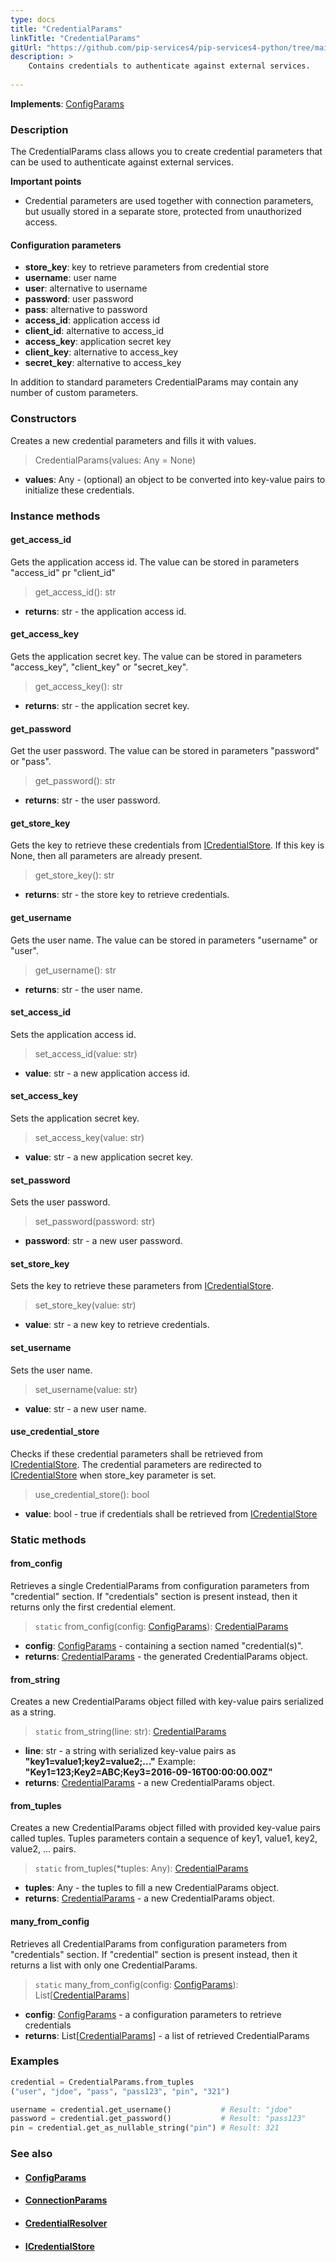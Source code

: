 ```yaml
---
type: docs
title: "CredentialParams"
linkTitle: "CredentialParams"
gitUrl: "https://github.com/pip-services4/pip-services4-python/tree/main/pip-services4-config-python"
description: >
    Contains credentials to authenticate against external services.
    
---
```


**Implements**: [ConfigParams](../../../components/config/config_params)

### Description

The CredentialParams class allows you to create credential parameters that can be used to authenticate against external services.

**Important points**

- Credential parameters are used together with connection parameters, but usually stored in a separate store, protected from unauthorized access.

#### Configuration parameters

- **store_key**: key to retrieve parameters from credential store
- **username**: user name
- **user**: alternative to username
- **password**: user password
- **pass**: alternative to password
- **access_id**: application access id
- **client_id**: alternative to access_id
- **access_key**: application secret key
- **client_key**: alternative to access_key
- **secret_key**: alternative to access_key

In addition to standard parameters CredentialParams may contain any number of custom parameters.

### Constructors
Creates a new credential parameters and fills it with values.

> CredentialParams(values: Any = None)

- **values**: Any - (optional) an object to be converted into key-value pairs to initialize these credentials.


### Instance methods

#### get_access_id
Gets the application access id. The value can be stored in parameters "access_id" pr "client_id"

> get_access_id(): str

- **returns**: str - the application access id.


#### get_access_key
Gets the application secret key.
The value can be stored in parameters "access_key", "client_key" or "secret_key".

> get_access_key(): str

- **returns**: str - the application secret key.


#### get_password
Get the user password. The value can be stored in parameters "password" or "pass".

> get_password(): str

- **returns**: str - the user password.


#### get_store_key
Gets the key to retrieve these credentials from [ICredentialStore](../icredential_store).
If this key is None, then all parameters are already present.

> get_store_key(): str

- **returns**: str - the store key to retrieve credentials.


#### get_username
Gets the user name. The value can be stored in parameters "username" or "user".

> get_username(): str

- **returns**: str - the user name.


#### set_access_id
Sets the application access id.

> set_access_id(value: str)

- **value**: str - a new application access id.


#### set_access_key
Sets the application secret key.

> set_access_key(value: str)

- **value**: str - a new application secret key.


#### set_password
Sets the user password.

> set_password(password: str)

- **password**: str - a new user password.


#### set_store_key
Sets the key to retrieve these parameters from [ICredentialStore](../icredential_store).

> set_store_key(value: str)

- **value**: str - a new key to retrieve credentials.


#### set_username
Sets the user name.

> set_username(value: str)

- **value**: str - a new user name.


#### use_credential_store
Checks if these credential parameters shall be retrieved from [ICredentialStore](../icredential_store).
The credential parameters are redirected to [ICredentialStore](../icredential_store) when store_key parameter is set.

> use_credential_store(): bool

- **value**: bool - true if credentials shall be retrieved from [ICredentialStore](../icredential_store)

### Static methods

#### from_config
Retrieves a single CredentialParams from configuration parameters
from "credential" section. If "credentials" section is present instead,
then it returns only the first credential element.

> `static` from_config(config: [ConfigParams](../../../components/config/config_params)): [CredentialParams]()

- **config**: [ConfigParams](../../../components/config/config_params) -  containing a section named "credential(s)".
- **returns**: [CredentialParams]() - the generated CredentialParams object.


#### from_string
Creates a new CredentialParams object filled with key-value pairs serialized as a string.

> `static` from_string(line: str): [CredentialParams]()

- **line**: str - a string with serialized key-value pairs as **"key1=value1;key2=value2;..."**
Example: **"Key1=123;Key2=ABC;Key3=2016-09-16T00:00:00.00Z"**
- **returns**: [CredentialParams]() - a new CredentialParams object.


#### from_tuples
Creates a new CredentialParams object filled with provided key-value pairs called tuples.
Tuples parameters contain a sequence of key1, value1, key2, value2, ... pairs.

> `static` from_tuples(*tuples: Any): [CredentialParams]()

- **tuples**: Any - the tuples to fill a new CredentialParams object.
- **returns**: [CredentialParams]() - a new CredentialParams object.


#### many_from_config
Retrieves all CredentialParams from configuration parameters
from "credentials" section. If "credential" section is present instead,
then it returns a list with only one CredentialParams.

> `static` many_from_config(config: [ConfigParams](../../../components/config/config_params)): List[[CredentialParams]()]

- **config**: [ConfigParams](../../../components/config/config_params) - a configuration parameters to retrieve credentials
- **returns**: List[[CredentialParams]()] - a list of retrieved CredentialParams

### Examples

```python
credential = CredentialParams.from_tuples
("user", "jdoe", "pass", "pass123", "pin", "321")

username = credential.get_username()           # Result: "jdoe"
password = credential.get_password()           # Result: "pass123"
pin = credential.get_as_nullable_string("pin") # Result: 321
```

### See also
- #### [ConfigParams](../../../components/config/config_params)
- #### [ConnectionParams](../../connect/connection_params)
- #### [CredentialResolver](../credential_resolver)
- #### [ICredentialStore](../icredential_store)
